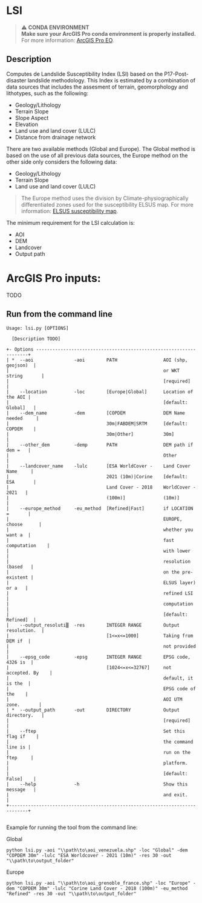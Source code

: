 # LSI

> :warning: **CONDA ENVIRONMENT**  
> **Make sure your ArcGIS Pro conda environment is properly installed.**  
> For more information: [ArcGIS Pro EO](https://lab.egeos-services.it/bitbucket/projects/CPP/repos/arcgis-pro-eo/browse).

## Description

Computes de Landslide Susceptibility Index (LSI) based on the P17-Post-disaster landslide methodology. 
This Index is estimated by a combination of data sources that includes the assesment of terrain, geomorphology and lithotypes, such as the following:

* Geology/Lithology
* Terrain Slope
* Slope Aspect
* Elevation
* Land use and land cover (LULC)
* Distance from drainage network

There are two available methods (Global and Europe). The Global method is based on the use of all previous data sources, the Europe method on the other side only considers the following data:
* Geology/Lithology
* Terrain Slope
* Land use and land cover (LULC)

> The Europe method uses the division by Climate-physiographically differentiated zones used for the susceptibility ELSUS map.
> For more information: [ELSUS susceptibility map](https://www.sciencedirect.com/science/article/abs/pii/S0169555X14003675).

The minimum requirement for the LSI calculation is:
* AOI
* DEM
* Landcover
* Output path

# ArcGIS Pro inputs:

TODO

## Run from the command line

```text
Usage: lsi.py [OPTIONS]

  [Description TODO]

+- Options -------------------------------------------------------------------+
| *  --aoi               -aoi        PATH                 AOI (shp, geojson)  |
|                                                         or WKT string       |
|                                                         [required]          |
|    --location          -loc        [Europe|Global]      Location of the AOI |
|                                                         [default: Global]   |
|    --dem_name          -dem        [COPDEM              DEM Name needed     |
|                                    30m|FABDEM|SRTM      [default: COPDEM    |
|                                    30m|Other]           30m]                |
|    --other_dem         -demp       PATH                 DEM path if dem =   |
|                                                         Other               |
|    --landcover_name    -lulc       [ESA WorldCover -    Land Cover Name     |
|                                    2021 (10m)|Corine    [default: ESA       |
|                                    Land Cover - 2018    WorldCover - 2021   |
|                                    (100m)]              (10m)]              |
|    --europe_method     -eu_method  [Refined|Fast]       if LOCATION =       |
|                                                         EUROPE, choose      |
|                                                         whether you want a  |
|                                                         fast computation    |
|                                                         with lower          |
|                                                         resolution (based   |
|                                                         on the pre-existent |
|                                                         ELSUS layer) or a   |
|                                                         refined LSI         |
|                                                         computation         |
|                                                         [default: Refined]  |
|    --output_resoluti▒  -res        INTEGER RANGE        Output resolution.  |
|                                    [1<=x<=1000]         Taking from DEM if  |
|                                                         not provided        |
|    --epsg_code         -epsg       INTEGER RANGE        EPSG code, 4326 is  |
|                                    [1024<=x<=32767]     not accepted. By    |
|                                                         default, it is the  |
|                                                         EPSG code of the    |
|                                                         AOI UTM zone.       |
| *  --output_path       -out        DIRECTORY            Output directory.   |
|                                                         [required]          |
|    --ftep                                               Set this flag if    |
|                                                         the command line is |
|                                                         run on the ftep     |
|                                                         platform.           |
|                                                         [default: False]    |
|    --help              -h                               Show this message   |
|                                                         and exit.           |
+-----------------------------------------------------------------------------+


```


Example for running the tool from the command line:

Global

```shell
python lsi.py -aoi "\\path\to\aoi_venezuela.shp" -loc "Global" -dem "COPDEM 30m" -lulc "ESA Worldcover - 2021 (10m)" -res 30 -out "\\path\to\output_folder"
```

Europe

```shell
python lsi.py -aoi "\\path\to\aoi_grenoble_france.shp" -loc "Europe" -dem "COPDEM 30m" -lulc "Corine Land Cover - 2018 (100m)" -eu_method "Refined" -res 30 -out "\\path\to\output_folder"
```


